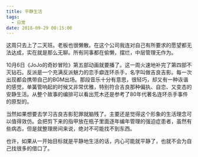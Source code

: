 ```yaml
---
title: 平静生活
tags:
  - 日常
date: 2018-09-29 00:15:00
---
```

这周只去上了二天班。老板也很懒散。在这个公司我连对自己有所要求的愿望都无法达成，实在就是那么无聊。所有同事都在偷懒，摆烂，中层管理无作为。

<!-- more -->
10月6日《JoJo的奇妙冒险》第五部动画就要播了。这一周火速地补完了第四部不灭钻石。反派是一个充满反派魅力的恋手癖连环杀手，名字叫做吉良吉影。每一次出现都会携带自己的BGM出场。那段音乐十分有意思，很轻巧，却又有一种诙谐的感觉，单簧管响起的时候又非常优雅，特别符合吉良那种偏执、自恋、又变态的安静生活。从整个故事的编排可以看出荒木还是参考了80年代著名连环杀手事件的原型的。

当然如果想要去学习吉良吉影犯罪就脑残了。主要还是觉得这个形象的生活理念可以值得效仿。会把剪下来的指甲放在瓶子里面逐年编年管理的强迫症患者，虽然有些病态，但是就整理房间来说，绝对不可能找不到东西。

也许，如果从一开始目标就是平静地生活的话，内心可能就平静了，也就不会为自己找很多的借口了。
